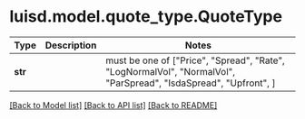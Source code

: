 # luisd.model.quote_type.QuoteType

Type | Description | Notes
------------- | ------------- | -------------
**str** |  |  must be one of ["Price", "Spread", "Rate", "LogNormalVol", "NormalVol", "ParSpread", "IsdaSpread", "Upfront", ]

[[Back to Model list]](../../README.md#documentation-for-models) [[Back to API list]](../../README.md#documentation-for-api-endpoints) [[Back to README]](../../README.md)

